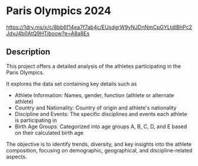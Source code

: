 # Paris Olympics 2024 
https://1drv.ms/x/c/8bb6f14ea7f7ab4c/EUsdgrW9yNJDnNmCpGYLtdIBhPc2JdvJ4b0AtQ9HTiboow?e=A8a8Es
## Description

This project offers a detailed analysis of the athletes participating in the Paris Olympics.

It explores the data set containing key details such as

- Athlete Information: Names, gender, function (athlete or alternate athlete)
- Country and Nationality: Country of origin and athlete's nationality
- Discipline and Events: The specific disciplines and events each athlete is participating in
- Birth Age Groups: Categorized into age groups A, B, C, D, and E based on their calculated birth age

The objective is to identify trends, diversity, and key insights into the athlete composition, focusing on demographic, geographical, and discipline-related aspects.
